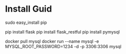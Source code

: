 # Install Guid
sudo easy_install pip

pip install flask
pip install flask_restful
pip install pymysql

docker pull mysql
docker run --name mysql -e MYSQL_ROOT_PASSWORD=1234 -d -p 3306:3306 mysql